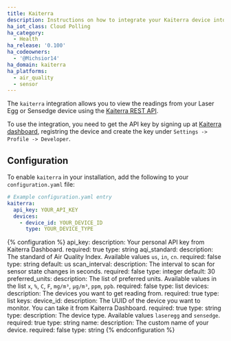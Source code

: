 ```yaml
---
title: Kaiterra
description: Instructions on how to integrate your Kaiterra device into Home Assistant.
ha_iot_class: Cloud Polling
ha_category:
  - Health
ha_release: '0.100'
ha_codeowners:
  - '@Michsior14'
ha_domain: kaiterra
ha_platforms:
  - air_quality
  - sensor
---
```


The `kaiterra` integration allows you to view the readings from your Laser Egg or Sensedge device using the [Kaiterra REST API](https://www.kaiterra.com/dev/).

To use the integration, you need to get the API key by signing up at [Kaiterra dashboard](https://dashboard.kaiterra.cn/), registring the device and create the key under `Settings -> Profile -> Developer`.

## Configuration

To enable `kaiterra` in your installation, add the following to your `configuration.yaml` file:

```yaml
# Example configuration.yaml entry
kaiterra:
  api_key: YOUR_API_KEY
  devices:
    - device_id: YOUR_DEVICE_ID
      type: YOUR_DEVICE_TYPE
```

{% configuration %}
api_key:
  description: Your personal API key from Kaiterra Dashboard.
  required: true
  type: string
aqi_standard:
  description: The standard of Air Quality Index. Available values `us`, `in`, `cn`.
  required: false
  type: string
  default: us
scan_interval:
  description: The interval to scan for sensor state changes in seconds.
  required: false
  type: integer
  default: 30
preferred_units:
  description: The list of preferred units. Available values in the list `x`, `%`, `C`, `F`, `mg/m³`, `µg/m³`, `ppm`, `ppb`.
  required: false
  type: list
devices:
  description: The devices you want to get reading from.
  required: true
  type: list
  keys:
    device_id:
      description: The UUID of the device you want to monitor. You can take it from Kaiterra Dashboard.
      required: true
      type: string
    type:
      description: The device type. Available values `laseregg` and `sensedge`.
      required: true
      type: string
    name:
      description: The custom name of your device.
      required: false
      type: string
{% endconfiguration %}
